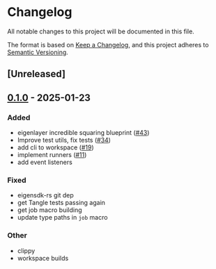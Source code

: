 # Changelog

All notable changes to this project will be documented in this file.

The format is based on [Keep a Changelog](https://keepachangelog.com/en/1.0.0/),
and this project adheres to [Semantic Versioning](https://semver.org/spec/v2.0.0.html).

## [Unreleased]

## [0.1.0](https://github.com/tangle-network/gadget/releases/tag/gadget-utils-v0.1.0) - 2025-01-23

### Added

- eigenlayer incredible squaring blueprint ([#43](https://github.com/tangle-network/gadget/pull/43))
- Improve test utils, fix tests ([#34](https://github.com/tangle-network/gadget/pull/34))
- add cli to workspace ([#19](https://github.com/tangle-network/gadget/pull/19))
- implement runners ([#11](https://github.com/tangle-network/gadget/pull/11))
- add event listeners

### Fixed

- eigensdk-rs git dep
- get Tangle tests passing again
- get job macro building
- update type paths in `job` macro

### Other

- clippy
- workspace builds
